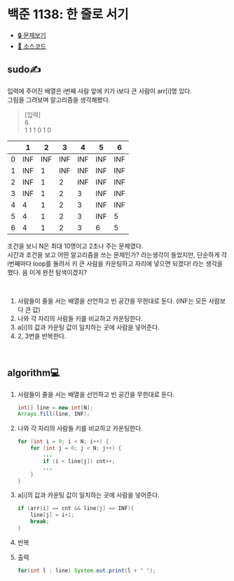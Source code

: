 # 백준 1138: 한 줄로 서기
* [🔒 문제보기](https://www.acmicpc.net/problem/1138)
* [🔑 소스코드](https://github.com/happ-in/algorithm/blob/main/BOJ/%5BBOJ%5D1138_%ED%95%9C%20%EC%A4%84%EB%A1%9C%20%EC%84%9C%EA%B8%B0/BOJ1138.java)

## sudo✍
입력에 주어진 배열은 i번째 사람 앞에 키가 i보다 큰 사람이 arr[i]명 있다.  
그림을 그려보며 알고리즘을 생각해봤다.

> [입력]  
> 6  
> 1 1 1 0 1 0

||1|2|3|4|5|6|
|-|-|-|-|-|-|-|
0|INF|INF|INF|INF|INF|INF|
1|INF|1|INF|INF|INF|INF|
2|INF|1|2|INF|INF|INF|
3|INF|1|2|3|INF|INF|
4|4|1|2|3|INF|INF|
5|4|1|2|3|INF|5|
6|4|1|2|3|6|5|

조건을 보니 N은 최대 10명이고 2초나 주는 문제였다.  
시간과 조건을 보고 어떤 알고리즘을 쓰는 문제인가? 라는생각이 들었지만, 단순하게 각 i번째마다 loop를 돌려서 키 큰 사람을 카운팅하고 자리에 넣으면 되겠다! 라는 생각을 했다. 음 이게 완전 탐색이겠지?

<br/>

1. 사람들이 줄을 서는 배열을 선언하고 빈 공간을 무한대로 둔다. (INF는 모든 사람보다 큰 값)
2. 나와 각 자리의 사람들 키를 비교하고 카운팅한다.
3. a[i]의 값과 카운팅 값이 일치하는 곳에 사람을 넣어준다.
4. 2, 3번을 반복한다.

<br/>

## algorithm💻
1. 사람들이 줄을 서는 배열을 선언하고 빈 공간을 무한대로 둔다.
    ```java
    int[] line = new int[N];
    Arrays.fill(line, INF);
    ```

2. 나와 각 자리의 사람들 키를 비교하고 카운팅한다.  
    ```java
    for (int i = 0; i < N; i++) {
        for (int j = 0; j < N; j++) {
            ...
            if (i < line[j]) cnt++;    
            ...
        }
    }
    ```

3. a[i]의 값과 카운팅 값이 일치하는 곳에 사람을 넣어준다.
    ```java
    if (arr[i] == cnt && line[j] == INF){
        line[j] = i+1;
        break;
    }
    ```
4. 반복
5. 출력
    ```java
    for(int l : line) System.out.print(l + " ");
    ```

